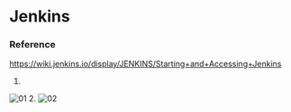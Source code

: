 # Jenkins 

### Reference
https://wiki.jenkins.io/display/JENKINS/Starting+and+Accessing+Jenkins

1. 
![01](https://user-images.githubusercontent.com/24940067/32417649-7a52a9c2-c22a-11e7-878d-60d03bbd45b1.JPG)
2.
![02](https://user-images.githubusercontent.com/24940067/32417665-bf3be904-c22a-11e7-95ac-817c2deea77b.JPG)
